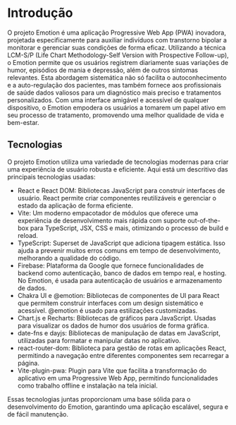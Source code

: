 # Introdução

<!--Writerside adds this topic when you create a new documentation project.
You can use it as a sandbox to play with Writerside features, and remove it from the TOC when you don't need it anymore.-->

O projeto Emotion é uma aplicação Progressive Web App (PWA) inovadora, projetada especificamente para auxiliar indivíduos com 
transtorno bipolar a monitorar e gerenciar suas condições de forma eficaz. Utilizando a técnica LCM-S/P (Life Chart Methodology-Self Version with Prospective Follow-up), 
o Emotion permite que os usuários registrem diariamente suas variações de humor, episódios de mania e depressão, além de outros sintomas relevantes. Esta abordagem sistemática 
não só facilita o autoconhecimento e a auto-regulação dos pacientes, mas também fornece aos profissionais de saúde dados valiosos para um diagnóstico mais preciso e tratamentos personalizados.
Com uma interface amigável e acessível de qualquer dispositivo, o Emotion empodera os usuários a tomarem um papel ativo em seu processo de tratamento, promovendo uma melhor qualidade de vida e bem-estar.
## Tecnologias
O projeto Emotion utiliza uma variedade de tecnologias modernas para criar uma experiência de usuário robusta e eficiente. Aqui está um descritivo das principais tecnologias usadas:

- React e React DOM: Bibliotecas JavaScript para construir interfaces de usuário. React permite criar componentes reutilizáveis e gerenciar o estado da aplicação de forma eficiente.
- Vite: Um moderno empacotador de módulos que oferece uma experiência de desenvolvimento mais rápida com suporte out-of-the-box para TypeScript, JSX, CSS e mais, otimizando o processo de build e reload.
- TypeScript: Superset de JavaScript que adiciona tipagem estática. Isso ajuda a prevenir muitos erros comuns em tempo de desenvolvimento, melhorando a qualidade do código.
- Firebase: Plataforma da Google que fornece funcionalidades de backend como autenticação, banco de dados em tempo real, e hosting. No Emotion, é usada para autenticação de usuários e armazenamento de dados.
- Chakra UI e @emotion: Bibliotecas de componentes de UI para React que permitem construir interfaces com um design sistemático e acessível. @emotion é usado para estilizações customizadas.
- Chart.js e Recharts: Bibliotecas de gráficos para JavaScript. Usadas para visualizar os dados de humor dos usuários de forma gráfica.
- date-fns e dayjs: Bibliotecas de manipulação de datas em JavaScript, utilizadas para formatar e manipular datas no aplicativo.
- react-router-dom: Biblioteca para gestão de rotas em aplicações React, permitindo a navegação entre diferentes componentes sem recarregar a página.
- Vite-plugin-pwa: Plugin para Vite que facilita a transformação do aplicativo em uma Progressive Web App, permitindo funcionalidades como trabalho offline e instalação na tela inicial.

Essas tecnologias juntas proporcionam uma base sólida para o desenvolvimento do Emotion, garantindo uma aplicação escalável, segura e de fácil manutenção.
